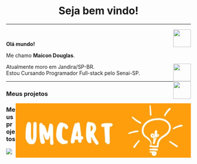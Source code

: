 <h1 align="center"> Seja bem vindo! </h1>
<hr />
<a href="https://github.com/maaicondgl" target="_blank">
  <img align="right" src="https://cdn.iconscout.com/icon/free/png-256/github-108-438008.png" width="48px" height="48px">
</a><br />
<p align="left" > 
  <b>Olá mundo!</b>
</p>
<p align="left" >
Me chamo <b>Maicon Douglas</b>.
</p>
<a href="https://www.youtube.com/channel/UCOg5uRdyBE2ieU7Fp5wwNuQ" target="_blank">
  <img align="right" src="https://i.ibb.co/kSWhXVq/youtube.png" width="48px" height="48px">
</a>
<p align="left" >
Atualmente moro em Jandira/SP-BR.<br />
Estou Cursando Programador Full-stack pelo Senai-SP.
</p>
<a href="https://www.linkedin.com/in/maicon-douglas-a259a4215/" target="_blank">
  <img align="right" src="https://i.ibb.co/Kx2GSrT/linkedin.png" width="48px" height="48px">
</a>
<hr />
<h3> Meus projetos</h3>
  <a href="https://maaicondgl.github.io/UmCart/" target="_blank">
  <img align="right" src="https://github.com/maaicondgl/maaicondgl/blob/main/umcart-logo.png">
</a>
<h3> Meus projetos</h3>
  <a href="https://github.com/maaicondgl/maaicondgl/blob/main/gamegithub.png?raw=true" target="_blank">
  <img align="left" src="https://maaicondgl.github.io/GameManiaPages/index.html">
</a>


